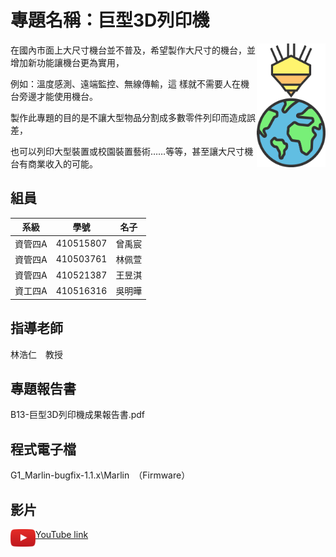 # 專題名稱：巨型3D列印機

<img align="right" width=110 src="Photo/LOGO(彩色).png"/>

在國內市面上大尺寸機台並不普及，希望製作大尺寸的機台，並增加新功能讓機台更為實用，<br>

例如：溫度感測、遠端監控、無線傳輸，這 樣就不需要人在機台旁邊才能使用機台。<br>

製作此專題的目的是不讓大型物品分割成多數零件列印而造成誤差，<br>

也可以列印大型裝置或校園裝置藝術……等等，甚至讓大尺寸機台有商業收入的可能。 

## 組員
系級|學號|名子
--------|---|-------
資管四A|410515807|曾禹宸
資管四A|410503761|林佩萱
資管四A|410521387|王昱淇
資工四A|410516316|吳明曄
        
## 指導老師
林浩仁　教授
        
## 專題報告書
B13-巨型3D列印機成果報告書.pdf


## 程式電子檔
G1_Marlin-bugfix-1.1.x\Marlin　（Firmware）

## 影片
<img align="left" width=40 src="Photo/800px-YouTube_icon.png"/>

[YouTube link](https://youtu.be/ePHhrAAkC1s)


